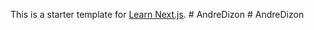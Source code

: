This is a starter template for [Learn Next.js](https://nextjs.org/learn).
#   A n d r e D i z o n  
 #   A n d r e D i z o n  
 